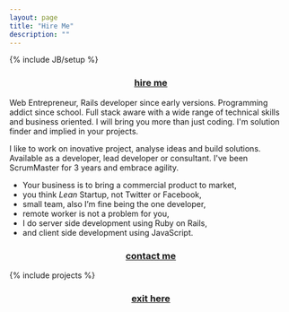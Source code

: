 ```yaml
---
layout: page
title: "Hire Me"
description: ""
---
```

{% include JB/setup %}
<center>
  <h3>
<a href="mailto:stephane.busso@gmail.com?Subject=Looking%20for%20you">hire me</a>
</h3>
</center>
Web Entrepreneur, Rails developer since early versions. Programming addict since school. Full stack aware with a wide range of technical skills and business oriented. I will bring you more than just coding. I'm solution finder and implied in your projects.

I like to work on inovative project, analyse ideas and build solutions. Available as a developer, lead developer or consultant. I've been ScrumMaster for 3 years and embrace agility.

* Your business is to bring a commercial product to market,
* you think _Lean_ Startup, not Twitter or Facebook,
* small team, also I’m fine being the one developer,
* remote worker is not a problem for you,
* I do server side development using Ruby on Rails,
* and client side development using JavaScript.

<center>
  <h3>
<a href="mailto:stephane.busso@gmail.com?Subject=Need%20a%20badass%20rails%20developer">contact me</a>
</h3>
</center>

{% include projects %}
<center>
  <h3>
<a href="mailto:stephane.busso@gmail.com?Subject=Need%20you">exit here</a>
</h3>
</center>
